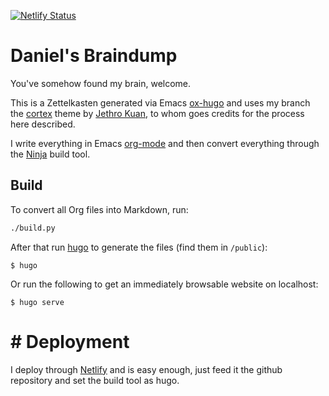 [![Netlify Status](https://api.netlify.com/api/v1/badges/d6b49afd-cd07-4714-87d1-bc8e8239068f/deploy-status)](https://app.netlify.com/sites/dnbias-brain/deploys)
# Daniel's Braindump

You've somehow found my brain, welcome.

This is a Zettelkasten generated via Emacs [ox-hugo][ox-hugo] and uses my branch the [cortex][cortex] theme by [Jethro Kuan](https://github.com/jethrokuan/), to whom goes credits for the process here described.

I write everything in Emacs [org-mode][org] and then convert everything through the [Ninja](https://ninja-build.org/ "Ninja") build tool. 

## Build
To convert all Org files into Markdown, run:

```bash
./build.py
```

After that run [hugo][hugo] to generate the files (find them in `/public`):

    $ hugo

Or run the following to get an immediately browsable website on localhost:

    $ hugo serve


# # Deployment
I deploy through [Netlify][netlify] and is easy enough, just feed it the github repository and set the build tool as hugo.


[hugo]: https://gohugo.io/
[ox-hugo]: https://github.com/kaushalmodi/ox-hugo
[cortex]: https://github.com/jethrokuan/cortex
[org]: https://github.com/jethrokuan/braindump/tree/master/org
[netlify]: https://app.netlify.com/

